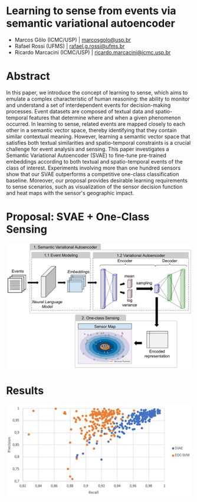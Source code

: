 # Learning to sense from events via semantic variational autoencoder

- Marcos Gôlo (ICMC/USP) | marcosgolo@usp.br
- Rafael Rossi (UFMS) | rafael.g.rossi@ufms.br
- Ricardo Marcacini (ICMC/USP) | ricardo.marcacini@icmc.usp.br

# Abstract
In this paper, we introduce the concept of learning to sense, which aims to emulate a complex characteristic of human reasoning: the ability to monitor and understand a set of interdependent events for decision-making processes. Event datasets are composed of textual data and spatio-temporal features that determine where and when a given phenomenon occurred. In learning to sense, related events are mapped closely to each other in a semantic vector space, thereby identifying that they contain similar contextual meaning. However, learning a semantic vector space that satisfies both textual similarities and spatio-temporal constraints is a crucial challenge for event analysis and sensing. This paper investigates a Semantic Variational Autoencoder (SVAE) to fine-tune pre-trained embeddings according to both textual and spatio-temporal events of the class of interest. Experiments involving more than one hundred sensors show that our SVAE outperforms a competitive one-class classification baseline. Moreover, our proposal provides desirable learning requirements to sense scenarios, such as visualization of the sensor decision function and heat maps with the sensor's geographic impact. 

# Proposal: SVAE + One-Class Sensing
![Proposal](/images/SVAE.png)

# Results
![Results](/images/results.png)



